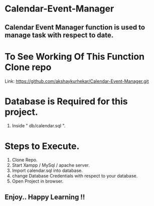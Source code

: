# Calendar-Event-Manager
  ## Calendar Event Manager function is used to manage task with respect to date.  

# To See Working Of This Function Clone repo
  Link: https://github.com/akshaykurhekar/Calendar-Event-Manager.git

# Database is Required for this project.
  1. Inside " db/calendar.sql ".
  
# Steps to Execute.
  
  1. Clone Repo.
  2. Start Xampp / MySql / apache server.
  3. Import calendar.sql into database.
  4. change Database Credentials with respect to your database. 
  5. Open Project in browser.
  
  ## Enjoy.. Happy Learning !!
